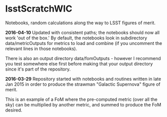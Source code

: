 # lsstScratchWIC

Notebooks, random calculations along the way to LSST figures of merit.

**2016-04-10** Updated with consistent paths; the notebooks should now 
all work 'out of the box.' By default, the notebooks look in subdirectory
data/metricOutputs for metrics to load and combine (if you uncomment the
relevant lines in those notebooks). 

There is also an output directory data/fomOutputs - however I recommend you 
test somewhere else first before making that your output directory since 
it's part of the repository.

**2016-03-29** Repository started with notebooks and routines written in 
late Jan 2015 in order to produce the strawman "Galactic Supernova" 
figure of merit.

This is an example of a FoM where the pre-computed metric (over all the 
sky) can be multiplied by another metric, and summed to produce the FoM 
desired.
